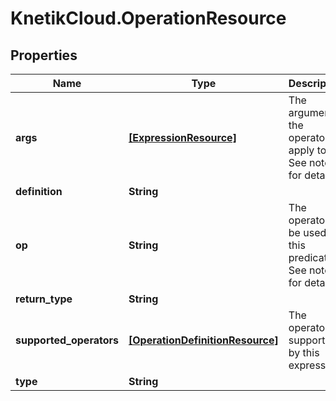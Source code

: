 # KnetikCloud.OperationResource

## Properties
Name | Type | Description | Notes
------------ | ------------- | ------------- | -------------
**args** | [**[ExpressionResource]**](ExpressionResource.md) | The arguments the operator apply to. See notes for details. | 
**definition** | **String** |  | [optional] 
**op** | **String** | The operator to be used in this predicate. See notes for details. | 
**return_type** | **String** |  | [optional] 
**supported_operators** | [**[OperationDefinitionResource]**](OperationDefinitionResource.md) | The operators supported by this expression | [optional] 
**type** | **String** |  | [optional] 


